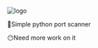 ![logo](https://github.com/NeoMetalx1/py_telegram_stealer/assets/153954385/0a07c3f2-49f2-4913-b54c-dc8aed45cf8a)

🙌Simple python port scanner

😶Need more work on it
